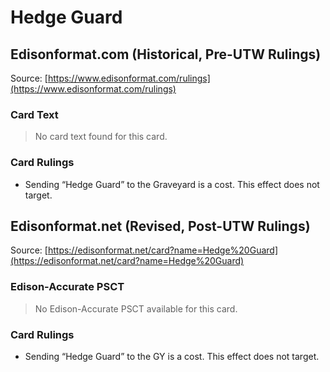 # Hedge Guard

## Edisonformat.com (Historical, Pre-UTW Rulings)

Source: [https://www.edisonformat.com/rulings](https://www.edisonformat.com/rulings)

### Card Text

> No card text found for this card.

### Card Rulings

*   Sending “Hedge Guard” to the Graveyard is a cost. This effect does not target.

## Edisonformat.net (Revised, Post-UTW Rulings)

Source: [https://edisonformat.net/card?name=Hedge%20Guard](https://edisonformat.net/card?name=Hedge%20Guard)

### Edison-Accurate PSCT

> No Edison-Accurate PSCT available for this card.

### Card Rulings

*   Sending “Hedge Guard” to the GY is a cost. This effect does not target.
            